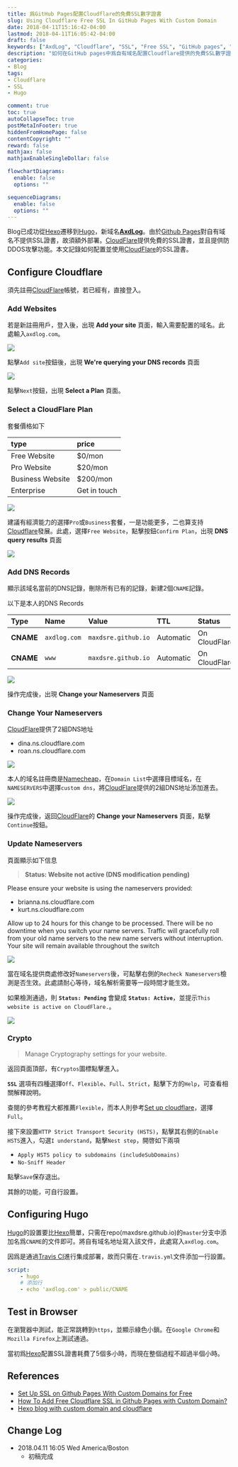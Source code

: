 ```yaml
---
title: 爲GitHub Pages配置Cloudflare的免費SSL數字證書
slug: Using Cloudflare Free SSL In GitHub Pages With Custom Domain
date: 2018-04-11T15:16:42-04:00
lastmod: 2018-04-11T16:05:42-04:00
draft: false
keywords: ["AxdLog", "Cloudflare", "SSL", "Free SSL", "GitHub pages", "Hugo", "Custom domain"]
description: "如何在GitHub pages中爲自有域名配置Cloudflare提供的免費SSL數字證書"
categories:
- Blog
tags:
- Cloudflare
- SSL
- Hugo

comment: true
toc: true
autoCollapseToc: true
postMetaInFooter: true
hiddenFromHomePage: false
contentCopyright: ""
reward: false
mathjax: false
mathjaxEnableSingleDollar: false

flowchartDiagrams:
  enable: false
  options: ""

sequenceDiagrams:
  enable: false
  options: ""
---
```


Blog已成功從[Hexo][hexo]遷移到[Hugo][hugo]，新域名[**AxdLog**](https://axdlog.com)。由於[Github Pages][githubpage]對自有域名不提供SSL證書，故須額外部署。[CloudFlare][cloudflare]提供免費的SSL證書，並且提供防DDOS攻擊功能。本文記錄如何配置並使用[CloudFlare][cloudflare]的SSL證書。

<!--more-->

## Configure Cloudflare
須先註冊[CloudFlare][cloudflare]帳號，若已經有，直接登入。


### Add Websites
若是新註冊用戶，登入後，出現 **Add your site** 頁面，輸入需要配置的域名。此處輸入`axdlog.com`。

![](https://raw.githubusercontent.com/MaxdSre/maxdsre.github.io/image/blog-image/2018-04-11_cloudflare_free_ssl/2018-04-11_14-17-14_add_site.png)

點擊`Add site`按鈕後，出現 **We're querying your DNS records** 頁面

![](https://raw.githubusercontent.com/MaxdSre/maxdsre.github.io/image/blog-image/2018-04-11_cloudflare_free_ssl/2018-04-11_14-18-08_query_dns_records.png)

點擊`Next`按鈕，出現 **Select a Plan** 頁面。

### Select a CloudFlare Plan
套餐價格如下

| type | price |
| :--- | :--- |
| Free Website | $0/mon |
| Pro Website | $20/mon |
| Business Website| $200/mon |
| Enterprise | Get in touch |


![](https://raw.githubusercontent.com/MaxdSre/maxdsre.github.io/image/blog-image/2018-04-11_cloudflare_free_ssl/2018-04-11_14-18-26_select_plan.png)

建議有經濟能力的選擇`Pro`或`Business`套餐，一是功能更多，二也算支持[Cloudflare](https://www.cloudflare.com)發展。此處，選擇`Free Website`，點擊按鈕`Confirm Plan`，出現 **DNS query results** 頁面

![](https://raw.githubusercontent.com/MaxdSre/maxdsre.github.io/image/blog-image/2018-04-11_cloudflare_free_ssl/2018-04-11_14-18-52_dns_query_result.png)


### Add DNS Records
顯示該域名當前的DNS記錄，刪除所有已有的記錄，新建2個`CNAME`記錄。

以下是本人的DNS Records

| Type | Name | Value | TTL | Status |
| :--- | :--- | :--- | :--- | :--- |
| **CNAME** | `axdlog.com` | `maxdsre.github.io` | Automatic | On CloudFlare |
| **CNAME** | `www` | `maxdsre.github.io` | Automatic | On CloudFlare |


![](https://raw.githubusercontent.com/MaxdSre/maxdsre.github.io/image/blog-image/2018-04-11_cloudflare_free_ssl/2018-04-11_14-23-30_dns_records_setting.png)

操作完成後，出現 **Change your Nameservers** 頁面

### Change Your Nameservers
[CloudFlare][cloudflare]提供了2組DNS地址

* dina.ns.cloudflare.com
* roan.ns.cloudflare.com

![](https://raw.githubusercontent.com/MaxdSre/maxdsre.github.io/image/blog-image/2018-04-11_cloudflare_free_ssl/2018-04-11_14-24-23_change_nameserver.png)

本人的域名註冊商是[Namecheap](https://www.namecheap.com/)，在`Domain List`中選擇目標域名，在`NAMESERVERS`中選擇`custom dns`，將[CloudFlare][cloudflare]提供的2組DNS地址添加進去。

![](https://raw.githubusercontent.com/MaxdSre/maxdsre.github.io/image/blog-image/2018-04-11_cloudflare_free_ssl/2018-04-11_14-26-23_change_nameserver.png)

操作完成後，返回[CloudFlare][cloudflare]的 **Change your Nameservers** 頁面，點擊`Continue`按鈕。


### Update Nameservers
頁面顯示如下信息

>**Status: Website not active (DNS modification pending)**
>
Please ensure your website is using the nameservers provided:
>
* brianna.ns.cloudflare.com
* kurt.ns.cloudflare.com
>
Allow up to 24 hours for this change to be processed. There will be no downtime when you switch your name servers. Traffic will gracefully roll from your old name servers to the new name servers without interruption. Your site will remain available throughout the switch


![](https://raw.githubusercontent.com/MaxdSre/maxdsre.github.io/image/blog-image/2018-04-11_cloudflare_free_ssl/2018-04-11_14-27-22_panel_overview.png)

當在域名提供商處修改好`Nameservers`後，可點擊右側的`Recheck Nameservers`檢測是否生效。此處請耐心等待，域名解析需要等一段時間才能生效。

如果檢測通過，則 **`Status: Pending`** 會變成 **`Status: Active`**，並提示`This website is active on CloudFlare.`。

![](https://raw.githubusercontent.com/MaxdSre/maxdsre.github.io/image/blog-image/2018-04-11_cloudflare_free_ssl/2018-04-11_14-28-57_check_status_result.png)


### Crypto
>Manage Cryptography settings for your website.

返回頁面頂部，有`Cryptos`圖標點擊進入。

**`SSL`** 選項有四種選擇`Off`、`Flexible`、`Full`、`Strict`，點擊下方的`Help`，可查看相關解釋說明。

查閱的參考教程大都推薦`Flexible`，而本人則參考[Set up cloudflare](https://zaicheng.me/2016/01/02/hexo-blog-with-custom-domain-and-cloudflare/#Setup_github_pages_CNAME_record)，選擇`Full`。

接下來設置`HTTP Strict Transport Security (HSTS)`，點擊其右側的`Enable HSTS`進入，勾選`I understand`，點擊`Nest step`，開啓如下兩項

* `Apply HSTS policy to subdomains (includeSubDomains)`
* `No-Sniff Header`

點擊`Save`保存退出。

其餘的功能，可自行設置。

## Configuring Hugo
[Hugo][hugo]的設置要比[Hexo][hexo]簡單，只需在repo(maxdsre.github.io)的`master`分支中添加名爲`CNAME`的文件即可。將自有域名地址寫入該文件，此處寫入`axdlog.com`。

因爲是通過[Travis CI][travisci]進行集成部署，故而只需在`.travis.yml`文件添加一行設置。

```yml
script:
    - hugo
    # 添加行
    - echo 'axdlog.com' > public/CNAME
```


## Test in Browser
在瀏覽器中測試，能正常跳轉到`https`，並顯示綠色小鎖。在`Google Chrome`和`Mozilla Firefox`上測試通過。

當初爲[Hexo][hexo]配置SSL證書耗費了5個多小時，而現在整個過程不超過半個小時。


## References
* [Set Up SSL on Github Pages With Custom Domains for Free](https://sheharyar.me/blog/free-ssl-for-github-pages-with-custom-domains/)
* [How To Add Free Cloudflare SSL in Github Pages with Custom Domain?](https://www.goyllo.com/github/pages/free-cloudflare-ssl-for-custom-domain/)
* [Hexo blog with custom domain and cloudflare](https://zaicheng.me/2016/01/02/hexo-blog-with-custom-domain-and-cloudflare/)


## Change Log
* 2018.04.11 16:05 Wed America/Boston
    * 初稿完成


[githubpage]: https://pages.github.com "Hosted directly from your GitHub repository. Just edit, push, and your changes are live."
[hexo]: https://hexo.io "A fast, simple & powerful blog framework"
[hugo]: https://gohugo.io "The world’s fastest framework for building websites"
[cloudflare]: https://www.cloudflare.com
[travisci]: https://travis-ci.org "Test and Deploy with Confidence"

